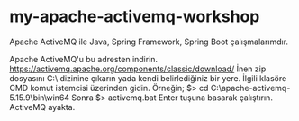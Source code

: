 # my-apache-activemq-workshop
Apache ActiveMQ ile Java, Spring Framework, Spring Boot çalışmalarımdır.

Apache ActiveMQ'u bu adresten indirin.
https://activemq.apache.org/components/classic/download/
İnen zip dosyasını C:\ dizinine çıkarın yada kendi belirlediğiniz bir yere.
İlgili klasöre CMD komut istemcisi üzerinden gidin.
Örneğin;
$> cd C:\apache-activemq-5.15.9\bin\win64
Sonra 
$> activemq.bat
Enter tuşuna basarak çalıştırın.
ActiveMQ ayakta.
